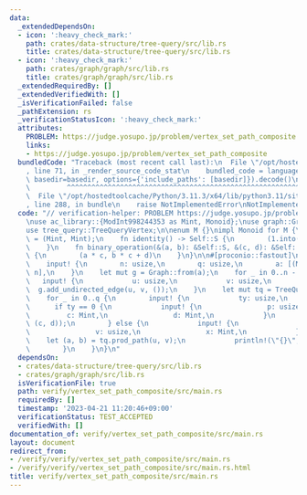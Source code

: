 ```yaml
---
data:
  _extendedDependsOn:
  - icon: ':heavy_check_mark:'
    path: crates/data-structure/tree-query/src/lib.rs
    title: crates/data-structure/tree-query/src/lib.rs
  - icon: ':heavy_check_mark:'
    path: crates/graph/graph/src/lib.rs
    title: crates/graph/graph/src/lib.rs
  _extendedRequiredBy: []
  _extendedVerifiedWith: []
  _isVerificationFailed: false
  _pathExtension: rs
  _verificationStatusIcon: ':heavy_check_mark:'
  attributes:
    PROBLEM: https://judge.yosupo.jp/problem/vertex_set_path_composite
    links:
    - https://judge.yosupo.jp/problem/vertex_set_path_composite
  bundledCode: "Traceback (most recent call last):\n  File \"/opt/hostedtoolcache/Python/3.11.3/x64/lib/python3.11/site-packages/onlinejudge_verify/documentation/build.py\"\
    , line 71, in _render_source_code_stat\n    bundled_code = language.bundle(stat.path,\
    \ basedir=basedir, options={'include_paths': [basedir]}).decode()\n          \
    \         ^^^^^^^^^^^^^^^^^^^^^^^^^^^^^^^^^^^^^^^^^^^^^^^^^^^^^^^^^^^^^^^^^^^^^^^^^^^^^^^^^\n\
    \  File \"/opt/hostedtoolcache/Python/3.11.3/x64/lib/python3.11/site-packages/onlinejudge_verify/languages/rust.py\"\
    , line 288, in bundle\n    raise NotImplementedError\nNotImplementedError\n"
  code: "// verification-helper: PROBLEM https://judge.yosupo.jp/problem/vertex_set_path_composite\n\
    \nuse ac_library::{ModInt998244353 as Mint, Monoid};\nuse graph::Graph;\nuse proconio::input;\n\
    use tree_query::TreeQueryVertex;\n\nenum M {}\nimpl Monoid for M {\n    type S\
    \ = (Mint, Mint);\n    fn identity() -> Self::S {\n        (1.into(), 0.into())\n\
    \    }\n    fn binary_operation(&(a, b): &Self::S, &(c, d): &Self::S) -> Self::S\
    \ {\n        (a * c, b * c + d)\n    }\n}\n\n#[proconio::fastout]\nfn main() {\n\
    \    input! {\n        n: usize,\n        q: usize,\n        a: [(Mint, Mint);\
    \ n],\n    }\n    let mut g = Graph::from(a);\n    for _ in 0..n - 1 {\n     \
    \   input! {\n            u: usize,\n            v: usize,\n        }\n      \
    \  g.add_undirected_edge(u, v, ());\n    }\n    let mut tq = TreeQueryVertex::<M>::build(&g);\n\
    \    for _ in 0..q {\n        input! {\n            ty: usize,\n        }\n  \
    \      if ty == 0 {\n            input! {\n                p: usize,\n       \
    \         c: Mint,\n                d: Mint,\n            }\n            tq.set(p,\
    \ (c, d));\n        } else {\n            input! {\n                u: usize,\n\
    \                v: usize,\n                x: Mint,\n            }\n        \
    \    let (a, b) = tq.prod_path(u, v);\n            println!(\"{}\", a * x + b);\n\
    \        }\n    }\n}\n"
  dependsOn:
  - crates/data-structure/tree-query/src/lib.rs
  - crates/graph/graph/src/lib.rs
  isVerificationFile: true
  path: verify/vertex_set_path_composite/src/main.rs
  requiredBy: []
  timestamp: '2023-04-21 11:20:46+09:00'
  verificationStatus: TEST_ACCEPTED
  verifiedWith: []
documentation_of: verify/vertex_set_path_composite/src/main.rs
layout: document
redirect_from:
- /verify/verify/vertex_set_path_composite/src/main.rs
- /verify/verify/vertex_set_path_composite/src/main.rs.html
title: verify/vertex_set_path_composite/src/main.rs
---
```

